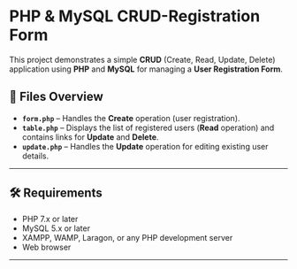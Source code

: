 # PHP & MySQL CRUD-Registration Form

This project demonstrates a simple **CRUD** (Create, Read, Update, Delete) application using **PHP** and **MySQL** for managing a **User Registration Form**.

## 📂 Files Overview

- **`form.php`** – Handles the **Create** operation (user registration).
- **`table.php`** – Displays the list of registered users (**Read** operation) and contains links for **Update** and **Delete**.
- **`update.php`** – Handles the **Update** operation for editing existing user details.

---

## 🛠 Requirements

- PHP 7.x or later
- MySQL 5.x or later
- XAMPP, WAMP, Laragon, or any PHP development server
- Web browser

---
